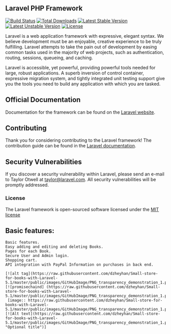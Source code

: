 ## Laravel PHP Framework

[![Build Status](https://travis-ci.org/laravel/framework.svg)](https://travis-ci.org/laravel/framework)
[![Total Downloads](https://poser.pugx.org/laravel/framework/d/total.svg)](https://packagist.org/packages/laravel/framework)
[![Latest Stable Version](https://poser.pugx.org/laravel/framework/v/stable.svg)](https://packagist.org/packages/laravel/framework)
[![Latest Unstable Version](https://poser.pugx.org/laravel/framework/v/unstable.svg)](https://packagist.org/packages/laravel/framework)
[![License](https://poser.pugx.org/laravel/framework/license.svg)](https://packagist.org/packages/laravel/framework)

Laravel is a web application framework with expressive, elegant syntax. We believe development must be an enjoyable, creative experience to be truly fulfilling. Laravel attempts to take the pain out of development by easing common tasks used in the majority of web projects, such as authentication, routing, sessions, queueing, and caching.

Laravel is accessible, yet powerful, providing powerful tools needed for large, robust applications. A superb inversion of control container, expressive migration system, and tightly integrated unit testing support give you the tools you need to build any application with which you are tasked.

## Official Documentation

Documentation for the framework can be found on the [Laravel website](http://laravel.com/docs).

## Contributing

Thank you for considering contributing to the Laravel framework! The contribution guide can be found in the [Laravel documentation](http://laravel.com/docs/contributions).

## Security Vulnerabilities

If you discover a security vulnerability within Laravel, please send an e-mail to Taylor Otwell at taylor@laravel.com. All security vulnerabilities will be promptly addressed.

### License

The Laravel framework is open-sourced software licensed under the [MIT license](http://opensource.org/licenses/MIT)


## Basic features:

    Basic features.
	Easy adding and editing and deleting Books.
	Pages for each Book.
	Secure User and Admin login. 
	Shopping cart.
	API integration with PayPal Information on purchases in back end.

	[![alt tag](https://raw.githubusercontent.com/dzheyhan/Small-store-for-books-with-Laravel-5.1/master/public/images/GitHubImage/PNG_transparency_demonstration_1.png)]
	[![promisechaind] (https://raw.githubusercontent.com/dzheyhan/Small-store-for-books-with-Laravel-5.1/master/public/images/GitHubImage/PNG_transparency_demonstration_1.png)]
	 [image:: https://raw.githubusercontent.com/dzheyhan/Small-store-for-books-with-Laravel-5.1/master/public/images/GitHubImage/PNG_transparency_demonstration_1.png]
    [![Alt text](https://raw.githubusercontent.com/dzheyhan/Small-store-for-books-with-Laravel-5.1/master/public/images/GitHubImage/PNG_transparency_demonstration_1.png "Optional title")]
